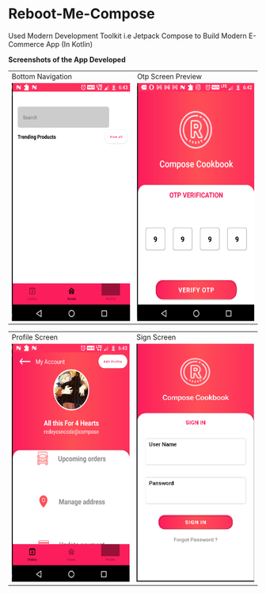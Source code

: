 # Reboot-Me-Compose
Used Modern Development Toolkit i.e Jetpack Compose to Build Modern E-Commerce App (In Kotlin)

**Screenshots of the App Developed**

<table>
  <tr>
    <td>Bottom Navigation</td>
     <td>Otp Screen Preview</td>
   </tr>
  <tr>
    <td><img src="images/bottom.png" width=270 height=480></td>
    <td><img src="images/otp.png" width=270 height=480></td>
  </tr>
   
 </table>

<table>
 <tr>
    <td>Profile Screen</td>
     <td>Sign Screen</td>
   </tr>
  <tr>
    <td><img src="images/profile.png" width=270 height=480></td>
    <td><img src="images/sign_in.png" width=270 height=480></td>
  </tr>
 </table>

